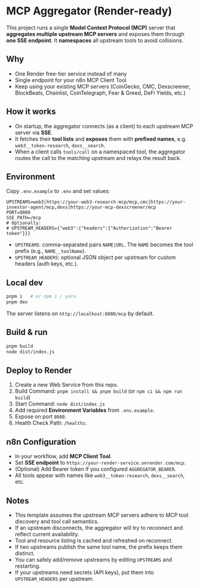 # MCP Aggregator (Render-ready)

This project runs a single **Model Context Protocol (MCP)** server that **aggregates multiple upstream MCP servers**
and exposes them through **one SSE endpoint**. It **namespaces** all upstream tools to avoid collisions.

## Why
- One Render free-tier service instead of many
- Single endpoint for your n8n MCP Client Tool
- Keep using your existing MCP servers (CoinGecko, CMC, Dexscreener, BlockBeats, Chainlist, CoinTelegraph, Fear & Greed, DeFi Yields, etc.)

## How it works
- On startup, the aggregator connects (as a client) to each upstream MCP server via **SSE**.
- It fetches their **tool lists** and **exposes** them with **prefixed names**, e.g. `web3__token-research`, `dexs__search`.
- When a client calls `tools/call` on a namespaced tool, the aggregator routes the call to the matching upstream and relays the result back.

## Environment
Copy `.env.example` to `.env` and set values:

```env
UPSTREAMS=web3|https://your-web3-research-mcp/mcp,cmc|https://your-investor-agent/mcp,dexs|https://your-mcp-dexscreener/mcp
PORT=8080
SSE_PATH=/mcp
# Optionally:
# UPSTREAM_HEADERS={"web3":{"headers":{"Authorization":"Bearer token"}}}
```

- `UPSTREAMS`: comma-separated pairs `NAME|URL`. The `NAME` becomes the tool prefix (e.g., `NAME__toolName`).
- `UPSTREAM_HEADERS`: optional JSON object per upstream for custom headers (auth keys, etc.).

## Local dev
```bash
pnpm i   # or npm i / yarn
pnpm dev
```

The server listens on `http://localhost:8080/mcp` by default.

## Build & run
```bash
pnpm build
node dist/index.js
```

## Deploy to Render
1. Create a new Web Service from this repo.
2. Build Command: `pnpm install && pnpm build` (or `npm ci && npm run build`)
3. Start Command: `node dist/index.js`
4. Add required **Environment Variables** from `.env.example`.
5. Expose on port `8080`.
6. Health Check Path: `/healthz`.

## n8n Configuration
- In your workflow, add **MCP Client Tool**.
- Set **SSE endpoint** to `https://your-render-service.onrender.com/mcp`.
- (Optional) Add Bearer token if you configured `AGGREGATOR_BEARER`.
- All tools appear with names like `web3__token-research`, `dexs__search`, etc.

## Notes
- This template assumes the upstream MCP servers adhere to MCP tool discovery and tool call semantics.
- If an upstream disconnects, the aggregator will try to reconnect and reflect current availability.
- Tool and resource listing is cached and refreshed on reconnect.
- If two upstreams publish the same tool name, the prefix keeps them distinct.
- You can safely add/remove upstreams by editing `UPSTREAMS` and restarting.
- If your upstreams need secrets (API keys), put them into `UPSTREAM_HEADERS` per upstream.

